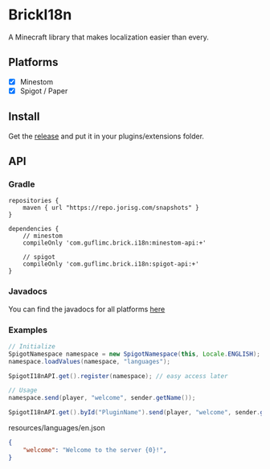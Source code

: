# BrickI18n

A Minecraft library that makes localization easier than every.

## Platforms

* [x] Minestom
* [x] Spigot / Paper

## Install

Get the [release](https://github.com/GufliMC/BrickI18n/releases) and put it in your plugins/extensions folder.

## API

### Gradle

```
repositories {
    maven { url "https://repo.jorisg.com/snapshots" }
}
```

```
dependencies {
    // minestom
    compileOnly 'com.guflimc.brick.i18n:minestom-api:+'
    
    // spigot
    compileOnly 'com.guflimc.brick.i18n:spigot-api:+'
}
```

### Javadocs

You can find the javadocs for all platforms [here](https://guflimc.github.io/BrickI18n)

### Examples

```java
// Initialize
SpigotNamespace namespace = new SpigotNamespace(this, Locale.ENGLISH);
namespace.loadValues(namespace, "languages");

SpigotI18nAPI.get().register(namespace); // easy access later

// Usage
namespace.send(player, "welcome", sender.getName());

SpigotI18nAPI.get().byId("PluginName").send(player, "welcome", sender.getName());
```

resources/languages/en.json
```json
{
    "welcome": "Welcome to the server {0}!",
}
```